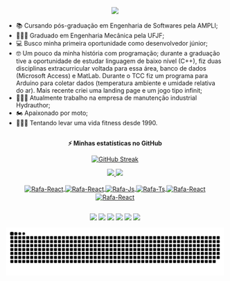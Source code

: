 
<div align="center">

<!-- SECTION 01: BANNER -->
<img src="https://capsule-render.vercel.app/api?type=waving&color=gradient&height=250&section=header&text=Camilo%20Carvalho&animation=scaleIn&fontSize=70&fontAlignY=35&desc=%20Software%20Developer/Engineer&descAlignY=50" />     

<!-- ![Banner](https://github.com/CamiloACarvalho/CamiloACarvalho/blob/master/src/assets/header.png) -->

</div>

 * 📚 Cursando pós-graduação em Engenharia de Softwares pela AMPLI; 
 * 👨🏼‍🎓 Graduado em Engenharia Mecânica pela UFJF; 
 * 💻 Busco minha primeira oportunidade como desenvolvedor júnior;
 * 🤓 Um pouco da minha história com programação; durante a graduação tive a oportunidade de estudar linguagem de baixo nível (C++), fiz duas disciplinas extracurricular voltada para essa área, banco de dados (Microsoft Access) e MatLab. Durante o TCC fiz um programa para Arduíno para coletar dados (temperatura ambiente e umidade relativa do ar). Mais recente criei uma landing page e um jogo tipo infinit;
 * 👨🏼‍🔧 Atualmente trabalho na empresa de manutenção industrial Hydrauthor;
 * 🏍️ Apaixonado por moto;
 * 🏋🏼‍♂️ Tentando levar uma vida fitness desde 1990.

  ##
  
  <div align="center">
  
  <!-- GitHub stats -->
<b>⚡ Minhas estatísticas no GitHub </b>
  
[![GitHub Streak](https://github-readme-streak-stats.herokuapp.com?user=CamiloACarvalho&theme=highcontrast&hide_border=true)](https://git.io/streak-stats)

<div align="center">
  <a href="https://github.com/CamiloACarvalho">
  <img height="180em" src="https://github-readme-stats.vercel.app/api?username=CamiloACarvalho&show_icons=true&theme=chartreuse-dark&include_all_commits=true&count_private=true"/>
  <img height="180em" src="https://github-readme-stats.vercel.app/api/top-langs/?username=CamiloACarvalho&layout=compact&langs_count=7&theme=chartreuse-dark"/>
</div>

<div style="display: inline_block"><br>
  <img align="center" alt="Rafa-React" height="40" width="40" src="https://cdn.jsdelivr.net/gh/devicons/devicon/icons/html5/html5-original.svg" />
  <img align="center" alt="Rafa-React" height="40" width="40" src="https://cdn.jsdelivr.net/gh/devicons/devicon/icons/css3/css3-original.svg" />
  <img align="center" alt="Rafa-Js" height="40" width="40" src="https://cdn.jsdelivr.net/gh/devicons/devicon/icons/c/c-original.svg" />
  <img align="center" alt="Rafa-Ts" height="40" width="40" src="https://cdn.jsdelivr.net/gh/devicons/devicon/icons/java/java-original-wordmark.svg" />
  <img align="center" alt="Rafa-React" height="40" width="40" src="https://cdn.jsdelivr.net/gh/devicons/devicon/icons/python/python-original-wordmark.svg" />
  <img align="center" alt="Rafa-React" height="40" width="40" src="https://cdn.jsdelivr.net/gh/devicons/devicon/icons/matlab/matlab-original.svg" />
  
  
  ##
 
<div>
    <a href="mailto:camilo.carvalho@engenharia.ufjf.br"><img src="https://img.shields.io/badge/Gmail-D14836?style=for-the-badge&logo=gmail&logoColor=white" target="_blank"></a>
    <a href="https://www.linkedin.com/in/camiloaugustocarvalho/" target="_blank"><img src="https://img.shields.io/badge/LinkedIn-0077B5?style=for-the-badge&logo=linkedin&logoColor=white" target="_blank"></a> 
    <a href="https://www.instagram.com/camilocarv_/" target="_blank"><img src="https://img.shields.io/badge/Instagram-E4405F?style=for-the-badge&logo=instagram&logoColor=white" target="_blank"></a>
    <a href="https://www.facebook.com/camiloaugusto.carvalho" target="_blank"><img src="https://img.shields.io/badge/Facebook-1877F2?style=for-the-badge&logo=facebook&logoColor=white" target="_blank"></a>
    <a href="https://discord.com/channels/@me" target="_blank"><img src=https://img.shields.io/badge/Discord-7289DA?style=for-the-badge&logo=discord&logoColor=white target="_blank"></a>
    <a href="https://www.youtube.com/channel/UCwu_OmIM8rZqs2IKi2oJ5ow" target="_blank"><img src="https://img.shields.io/badge/YouTube-FF0000?style=for-the-badge&logo=youtube&logoColor=white" target="_blank"></a>
  
  ![Snake animation](https://github.com/CamiloACarvalho/CamiloACarvalho/blob/output/github-contribution-grid-snake.svg)
    
</div>
    
    
